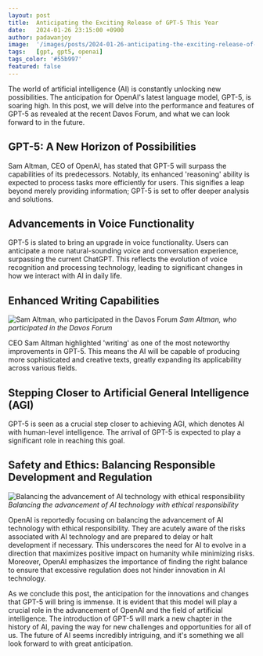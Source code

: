 ```yaml
---
layout: post
title:  Anticipating the Exciting Release of GPT-5 This Year
date:   2024-01-26 23:15:00 +0900
author: padawanjoy
image:  '/images/posts/2024-01-26-anticipating-the-exciting-release-of-gpt5/01.png'
tags:   [gpt, gpt5, openai]
tags_color: '#55b997'
featured: false
---
```

The world of artificial intelligence (AI) is constantly unlocking new possibilities. The anticipation for OpenAI's latest language model, GPT-5, is soaring high. In this post, we will delve into the performance and features of GPT-5 as revealed at the recent Davos Forum, and what we can look forward to in the future.

## GPT-5: A New Horizon of Possibilities
Sam Altman, CEO of OpenAI, has stated that GPT-5 will surpass the capabilities of its predecessors. Notably, its enhanced 'reasoning' ability is expected to process tasks more efficiently for users. This signifies a leap beyond merely providing information; GPT-5 is set to offer deeper analysis and solutions.

## Advancements in Voice Functionality
GPT-5 is slated to bring an upgrade in voice functionality. Users can anticipate a more natural-sounding voice and conversation experience, surpassing the current ChatGPT. This reflects the evolution of voice recognition and processing technology, leading to significant changes in how we interact with AI in daily life.

## Enhanced Writing Capabilities

![Sam Altman, who participated in the Davos Forum]({{site.baseurl}}/images/posts/2024-01-26-anticipating-the-exciting-release-of-gpt5/03.png)
*Sam Altman, who participated in the Davos Forum*

CEO Sam Altman highlighted 'writing' as one of the most noteworthy improvements in GPT-5. This means the AI will be capable of producing more sophisticated and creative texts, greatly expanding its applicability across various fields.

## Stepping Closer to Artificial General Intelligence (AGI)
GPT-5 is seen as a crucial step closer to achieving AGI, which denotes AI with human-level intelligence. The arrival of GPT-5 is expected to play a significant role in reaching this goal.

## Safety and Ethics: Balancing Responsible Development and Regulation

![Balancing the advancement of AI technology with ethical responsibility]({{site.baseurl}}/images/posts/2024-01-26-anticipating-the-exciting-release-of-gpt5/02.png)
*Balancing the advancement of AI technology with ethical responsibility*

OpenAI is reportedly focusing on balancing the advancement of AI technology with ethical responsibility. They are acutely aware of the risks associated with AI technology and are prepared to delay or halt development if necessary. This underscores the need for AI to evolve in a direction that maximizes positive impact on humanity while minimizing risks. Moreover, OpenAI emphasizes the importance of finding the right balance to ensure that excessive regulation does not hinder innovation in AI technology.

As we conclude this post, the anticipation for the innovations and changes that GPT-5 will bring is immense. It is evident that this model will play a crucial role in the advancement of OpenAI and the field of artificial intelligence. The introduction of GPT-5 will mark a new chapter in the history of AI, paving the way for new challenges and opportunities for all of us. The future of AI seems incredibly intriguing, and it's something we all look forward to with great anticipation.

